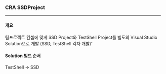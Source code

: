 ### CRA SSDProject
---
#### 개요
팀프로젝트 컨셉에 맞게 SSD Project와 TestShell Project를 별도의 Visual Studio Solution으로 개발 (SSD, TestShell 각자 개발)'

#### Solution 빌드 순서
TestShell -> SSD
